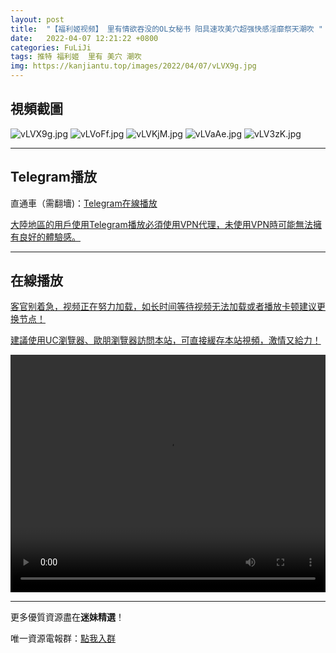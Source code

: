 ```yaml
---
layout: post
title:  "【福利姬视频】 里有情欲吞没的OL女秘书 阳具速攻美穴超强快感淫靡祭天潮吹 "
date:   2022-04-07 12:21:22 +0800
categories: FuLiJi
tags: 推特 福利姬  里有 美穴 潮吹
img: https://kanjiantu.top/images/2022/04/07/vLVX9g.jpg
---
```



## 視頻截圖

![vLVX9g.jpg](https://kanjiantu.top/images/2022/04/07/vLVX9g.jpg)
![vLVoFf.jpg](https://kanjiantu.top/images/2022/04/07/vLVoFf.jpg)
![vLVKjM.jpg](https://kanjiantu.top/images/2022/04/07/vLVKjM.jpg)
![vLVaAe.jpg](https://kanjiantu.top/images/2022/04/07/vLVaAe.jpg)
![vLV3zK.jpg](https://kanjiantu.top/images/2022/04/07/vLV3zK.jpg)

* * *
## Telegram播放

直通車（需翻墻)：[Telegram在線播放](https://t.me/mimeijingxuan/508)

<u>大陸地區的用戶使用Telegram播放必須使用VPN代理，未使用VPN時可能無法擁有良好的體驗感。</u> 
* * *
## 在線播放
<u>客官别着急，视频正在努力加载，如长时间等待视频无法加载或者播放卡顿建议更换节点！</u>

<u>建議使用UC瀏覽器、歐朋瀏覽器訪問本站，可直接緩存本站視頻，激情又給力！</u>
<center><video src="https://cdn.publer.io/uploads/videos/624c5b83db2797101667593e/4917b0864e2570cbe9ee8bdadb6d7092.mp4" width="100%" height="380px" controls="controls"></video></center>

* * *
更多優質資源盡在**迷妹精選**！

唯一資源電報群：[點我入群](https://t.me/mimeijingxuan)


